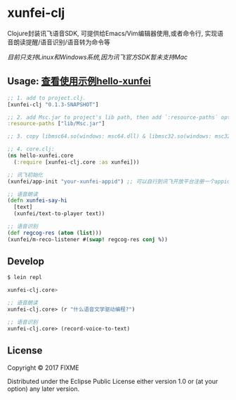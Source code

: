 # xunfei-clj

Clojure封装讯飞语音SDK, 可提供给Emacs/Vim编辑器使用,或者命令行, 实现语音朗读提醒/语音识别/语音转为命令等

*目前只支持Linux和Windows系统,因为讯飞官方SDK暂未支持Mac*

## Usage: [查看使用示例hello-xunfei](./examples/hello-xunfei)
```clojure
;; 1. add to project.clj.
[xunfei-clj "0.1.3-SNAPSHOT"]

;; 2. add Msc.jar to project's lib path, then add `:resource-paths` option.
:resource-paths ["lib/Msc.jar"]

;; 3. copy libmsc64.so(windows: msc64.dll) & libmsc32.so(windows: msc32.dll) to your project root path.

;; 4. core.clj:
(ns hello-xunfei.core
  (:require [xunfei-clj.core :as xunfei]))

;; 讯飞初始化
(xunfei/app-init "your-xunfei-appid") ;; 可以自行到讯飞开放平台注册一个appid

;; 语音朗读
(defn xunfei-say-hi
  [text]
  (xunfei/text-to-player text))

;; 语音识别
(def regcog-res (atom (list)))
(xunfei/m-reco-listener #(swap! regcog-res conj %))

```

## Develop

```bash
$ lein repl 

xunfei-clj.core> 
```

```clojure
;; 语音朗读
xunfei-clj.core> (r "什么语音文学驱动编程?")

;; 语音识别
xunfei-clj.core> (record-voice-to-text)

```

## License

Copyright © 2017 FIXME

Distributed under the Eclipse Public License either version 1.0 or (at
your option) any later version.
